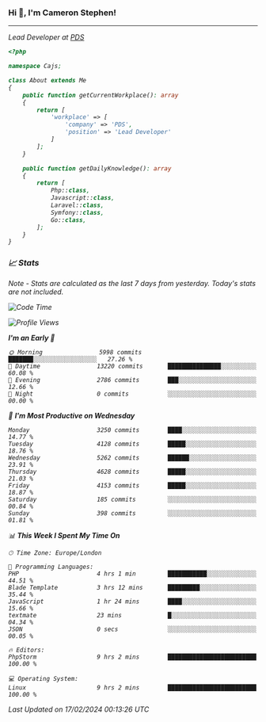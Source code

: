 ### Hi 👋, I'm Cameron Stephen!
<hr>
<p><em>Lead Developer at <a href="https://prindatasolutions.co.uk">PDS</a></p>


```php
<?php

namespace Cajs;

class About extends Me
{
    public function getCurrentWorkplace(): array
    {
        return [
            'workplace' => [
                'company' => 'PDS',
                'position' => 'Lead Developer'
            ]
        ];
    }

    public function getDailyKnowledge(): array
    {
        return [
            Php::class,
            Javascript::class,
            Laravel::class,
            Symfony::class,
            Go::class,
        ];
    }
}
```

### 📈 Stats
<p><em>Note - Stats are calculated as the last 7 days from yesterday. Today's stats are not included.</em></p>


<!--START_SECTION:waka-->
![Code Time](http://img.shields.io/badge/Code%20Time-3%2C661%20hrs%2058%20mins-blue)

![Profile Views](http://img.shields.io/badge/Profile%20Views-0-blue)

**I'm an Early 🐤** 

```text
🌞 Morning                5998 commits        ███████░░░░░░░░░░░░░░░░░░   27.26 % 
🌆 Daytime                13220 commits       ███████████████░░░░░░░░░░   60.08 % 
🌃 Evening                2786 commits        ███░░░░░░░░░░░░░░░░░░░░░░   12.66 % 
🌙 Night                  0 commits           ░░░░░░░░░░░░░░░░░░░░░░░░░   00.00 % 
```
📅 **I'm Most Productive on Wednesday** 

```text
Monday                   3250 commits        ████░░░░░░░░░░░░░░░░░░░░░   14.77 % 
Tuesday                  4128 commits        █████░░░░░░░░░░░░░░░░░░░░   18.76 % 
Wednesday                5262 commits        ██████░░░░░░░░░░░░░░░░░░░   23.91 % 
Thursday                 4628 commits        █████░░░░░░░░░░░░░░░░░░░░   21.03 % 
Friday                   4153 commits        █████░░░░░░░░░░░░░░░░░░░░   18.87 % 
Saturday                 185 commits         ░░░░░░░░░░░░░░░░░░░░░░░░░   00.84 % 
Sunday                   398 commits         ░░░░░░░░░░░░░░░░░░░░░░░░░   01.81 % 
```


📊 **This Week I Spent My Time On** 

```text
🕑︎ Time Zone: Europe/London

💬 Programming Languages: 
PHP                      4 hrs 1 min         ███████████░░░░░░░░░░░░░░   44.51 % 
Blade Template           3 hrs 12 mins       █████████░░░░░░░░░░░░░░░░   35.44 % 
JavaScript               1 hr 24 mins        ████░░░░░░░░░░░░░░░░░░░░░   15.66 % 
textmate                 23 mins             █░░░░░░░░░░░░░░░░░░░░░░░░   04.34 % 
JSON                     0 secs              ░░░░░░░░░░░░░░░░░░░░░░░░░   00.05 % 

🔥 Editors: 
PhpStorm                 9 hrs 2 mins        █████████████████████████   100.00 % 

💻 Operating System: 
Linux                    9 hrs 2 mins        █████████████████████████   100.00 % 
```


 Last Updated on 17/02/2024 00:13:26 UTC
<!--END_SECTION:waka-->
